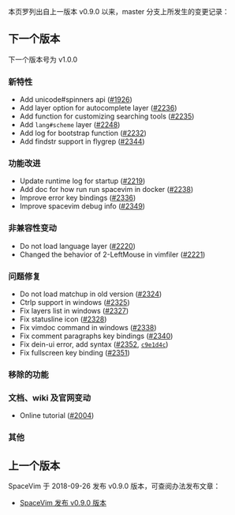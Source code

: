 本页罗列出自上一版本 v0.9.0 以来，master 分支上所发生的变更记录：

## 下一个版本

下一个版本号为 v1.0.0

### 新特性

- Add unicode#spinners api ([#1926](https://github.com/SpaceVim/SpaceVim/pull/1926))
- Add layer option for autocomplete layer ([#2236](https://github.com/SpaceVim/SpaceVim/pull/2236))
- Add function for customizing searching tools ([#2235](https://github.com/SpaceVim/SpaceVim/pull/2235))
- Add `lang#scheme` layer ([#2248](https://github.com/SpaceVim/SpaceVim/pull/2248))
- Add log for bootstrap function ([#2232](https://github.com/SpaceVim/SpaceVim/pull/2323))
- Add findstr support in flygrep ([#2344](https://github.com/SpaceVim/SpaceVim/pull/2344))

### 功能改进

- Update runtime log for startup ([#2219](https://github.com/SpaceVim/SpaceVim/pull/2219))
- Add doc for how run run spacevim in docker ([#2238](https://github.com/SpaceVim/SpaceVim/pull/2238))
- Improve error key bindings ([#2336](https://github.com/SpaceVim/SpaceVim/pull/2336))
- Improve spacevim debug info ([#2349](https://github.com/SpaceVim/SpaceVim/pull/2349))

### 非兼容性变动

- Do not load language layer ([#2220](https://github.com/SpaceVim/SpaceVim/pull/2220))
- Changed the behavior of 2-LeftMouse in vimfiler ([#2221](https://github.com/SpaceVim/SpaceVim/pull/2221)) 

### 问题修复

- Do not load matchup in old version ([#2324](https://github.com/SpaceVim/SpaceVim/pull/2324))
- Ctrlp support in windows ([#2325](https://github.com/SpaceVim/SpaceVim/pull/2325))
- Fix layers list in windows ([#2327](https://github.com/SpaceVim/SpaceVim/pull/2327))
- Fix statusline icon ([#2328](https://github.com/SpaceVim/SpaceVim/pull/2328))
- Fix vimdoc command in windows ([#2338](https://github.com/SpaceVim/SpaceVim/pull/2338))
- Fix comment paragraphs key bindings ([#2340](https://github.com/SpaceVim/SpaceVim/pull/2340))
- Fix dein-ui error, add syntax ([#2352](https://github.com/SpaceVim/SpaceVim/pull/2352), [`c9e1d4c`](https://github.com/SpaceVim/SpaceVim/commit/c9e1d4c9635c483bb3334c00ed36026d18950070))
- Fix fullscreen key binding ([#2351](https://github.com/SpaceVim/SpaceVim/pull/2351))

### 移除的功能

### 文档、wiki 及官网变动

- Online tutorial ([#2004](https://github.com/SpaceVim/SpaceVim/pull/2004))

### 其他

## 上一个版本

SpaceVim 于 2018-09-26 发布 v0.9.0 版本，可查阅办法发布文章：

- [SpaceVim 发布 v0.9.0 版本](https://spacevim.org/SpaceVim-release-v0.9.0/)

